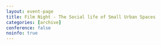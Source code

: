 ```yaml
---
layout: event-page
title: Film Night - The Social life of Small Urban Spaces
categories: [archive]
conference: false
noinfo: true
---
```







